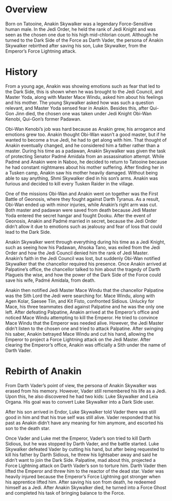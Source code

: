 # Overview

Born on Tatooine, Anakin Skywalker was a legendary Force-Sensitive human male.
In the Jedi Order, he held the rank of Jedi Knight and was seen as the chosen one due to his high mid-chlorian count.
Although he turned to the Dark Side of the Force as Darth Vader, the persona of Anakin Skywalker rebirthed after saving his son, Luke Skywalker, from the Emperor’s Force Lightning attack.

# History

From a young age, Anakin was showing emotions such as fear that led to the Dark Side, this is shown when he was brought to the Jedi Council, and Master Yoda, along with Master Mace Windu, asked him about his feelings and his mother.
The young Skywalker asked how was such a question relevant, and Master Yoda sensed fear in Anakin.
Besides this, after Qui-Gon Jinn died, the chosen one was taken under Jedi Knight Obi-Wan Kenobi, Qui-Gon’s former Padawan.

Obi-Wan Kenobi’s job was hard because as Anakin grew, his arrogance and emotions grew too.
Anakin thought Obi-Wan wasn’t a good master, but if he wanted to become a true Jedi, he had to get along with him.
That thought of Anakin eventually changed, and he considered him a father rather than a master.
During his time as a padawan, Anakin Skywalker was given the task of protecting Senator Padmé Amidala from an assassination attempt.
While Padmé and Anakin were in Naboo, he decided to return to Tatooine because he had constant nightmares about his mother suffering.
After finding her in a Tusken camp, Anakin saw his mother heavily damaged.
Without being able to say anything, Shmi Skywalker died in his son’s arms.
Anakin was furious and decided to kill every Tusken Raider in the village.

One of the missions Obi-Wan and Anakin went on together was the First Battle of Geonosis, where they fought against Darth Tyranus.
As a result, Obi-Wan ended up with minor injuries, while Anakin’s right arm was cut.
Both master and padawan were saved from death because Jedi Master Yoda entered the secret hangar and fought Dooku.
After the event of Geonosis, Anakin and Padmé married in secret, because the Jedi Order didn’t allow it due to emotions such as jealousy and fear of loss that could lead to the Dark Side.

Anakin Skywalker went through everything during his time as a Jedi Knight, such as seeing how his Padawan, Ahsoka Tano, was exiled from the Jedi Order and how the Jedi Council denied him the rank of Jedi Master.
Anakin’s faith in the Jedi Council was lost, but suddenly Obi-Wan notified Skywalker that the chancellor required his presence.
Once Anakin arrived at Palpatine’s office, the chancellor talked to him about the tragedy of Darth Plagueis the wise, and how the power of the Dark Side of the Force could save his wife, Padmé Amidala, from death.

Anakin then notified Jedi Master Mace Windu that the chancellor Palpatine was the Sith Lord the Jedi were searching for.
Mace Windu, along with Agen Kolar, Saesee Tiin, and Kit Fisto, confronted Sidious.
Unlucky for Mace, his three teammates died against Palpatine and he was the only one left.
After defeating Palpatine, Anakin arrived at the Emperor’s office and noticed Mace Windu attempting to kill the Emperor.
He tried to convince Mace Windu that the Emperor was needed alive.
However, the Jedi Master didn’t listen to the chosen one and tried to attack Palpatine.
After swinging his saber, Anakin betrayed Mace Windu and cut his hand, allowing the Emperor to project a Force Lightning attack on the Jedi Master.
After clearing the Emperor’s office, Anakin was officially a Sith under the name of Darth Vader.

# Rebirth of Anakin

From Darth Vader’s point of view, the persona of Anakin Skywalker was erased from his memory.
However, Vader still remembered his life as a Jedi.
Upon this, he also discovered he had two kids: Luke Skywalker and Leia Organa.
His goal was to convert Luke Skywalker into a Dark Side user.

After his son arrived in Endor, Luke Skywalker told Vader there was still good in him and that his true self was still alive.
Vader responded that his past as Anakin didn’t have any meaning for him anymore, and escorted his son to the death star.

Once Vader and Luke met the Emperor, Vader’s son tried to kill Darth Sidious, but he was stopped by Darth Vader, and the battle started.
Luke Skywalker defeated Vader by cutting his hand, but after being requested to kill his father by Darth Sidious, he threw his lightsaber away and said he didn’t want to join the Dark Side.
Palpatine, mad about this, projected a Force Lightning attack on Darth Vader’s son to torture him.
Darth Vader then lifted the Emperor and threw him to the reactor of the dead star.
Vader was heavily injured because the Emperor’s Force Lightning got stronger when his apprentice lifted him.
After saving his son from death, he redeemed himself as a Jedi.
After Anakin Skywalker died, he turned into a Force Ghost and completed his task of bringing balance to the Force.
